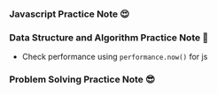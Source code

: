 ### Javascript Practice Note 😍

### Data Structure and Algorithm Practice Note 🥰
- Check performance using `performance.now()` for js

### Problem Solving Practice Note 😎
